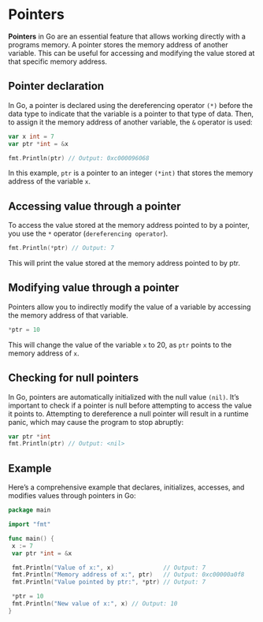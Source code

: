 # Pointers

**Pointers** in Go are an essential feature that allows working directly with a programs memory. A pointer stores the memory address of another variable. This can be useful for accessing and modifying the value stored at that specific memory address.

## Pointer declaration

In Go, a pointer is declared using the dereferencing operator `(*)` before the data type to indicate that the variable is a pointer to that type of data. Then, to assign it the memory address of another variable, the `&` operator is used:

```go
var x int = 7
var ptr *int = &x

fmt.Println(ptr) // Output: 0xc000096068
```

In this example, `ptr` is a pointer to an integer `(*int)` that stores the memory address of the variable `x`.

## Accessing value through a pointer

To access the value stored at the memory address pointed to by a pointer, you use the `*` operator (`dereferencing operator`).

```go
fmt.Println(*ptr) // Output: 7
```

This will print the value stored at the memory address pointed to by ptr.

## Modifying value through a pointer

Pointers allow you to indirectly modify the value of a variable by accessing the memory address of that variable.

```go
*ptr = 10
```

This will change the value of the variable `x` to 20, as `ptr` points to the memory address of `x`.

## Checking for null pointers

In Go, pointers are automatically initialized with the null value `(nil)`. It’s important to check if a pointer is null before attempting to access the value it points to. Attempting to dereference a null pointer will result in a runtime panic, which may cause the program to stop abruptly:

```go
var ptr *int
fmt.Println(ptr) // Output: <nil>
```

## Example

Here’s a comprehensive example that declares, initializes, accesses, and modifies values through pointers in Go:

```go
package main

import "fmt"

func main() {
 x := 7
 var ptr *int = &x

 fmt.Println("Value of x:", x)              // Output: 7
 fmt.Println("Memory address of x:", ptr)   // Output: 0xc00000a0f8
 fmt.Println("Value pointed by ptr:", *ptr) // Output: 7

 *ptr = 10
 fmt.Println("New value of x:", x) // Output: 10
}
```
